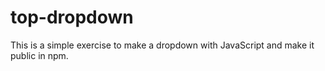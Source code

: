 # top-dropdown
This is a simple exercise to make a dropdown with JavaScript and make it public in npm.